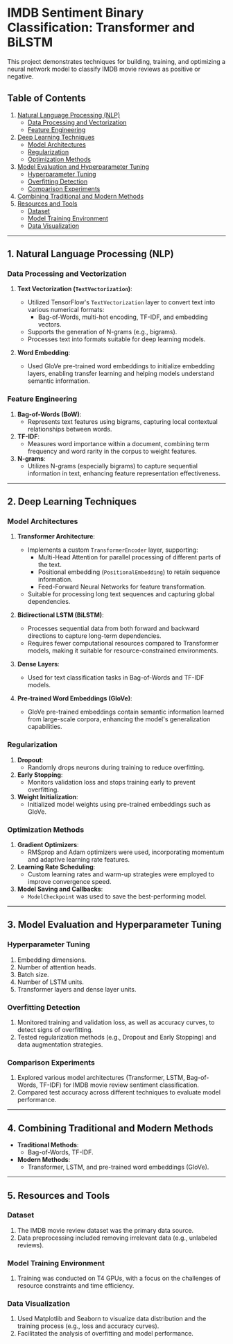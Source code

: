 # IMDB Sentiment Binary Classification: Transformer and BiLSTM
This project demonstrates techniques for building, training, and optimizing a neural network model to classify IMDB movie reviews as positive or negative.

## Table of Contents
1. [Natural Language Processing (NLP)](#1-natural-language-processing-nlp)
   - [Data Processing and Vectorization](#data-processing-and-vectorization)
   - [Feature Engineering](#feature-engineering)
2. [Deep Learning Techniques](#2-deep-learning-techniques)
   - [Model Architectures](#model-architectures)
   - [Regularization](#regularization)
   - [Optimization Methods](#optimization-methods)
3. [Model Evaluation and Hyperparameter Tuning](#3-model-evaluation-and-hyperparameter-tuning)
   - [Hyperparameter Tuning](#hyperparameter-tuning)
   - [Overfitting Detection](#overfitting-detection)
   - [Comparison Experiments](#comparison-experiments)
4. [Combining Traditional and Modern Methods](#4-combining-traditional-and-modern-methods)
5. [Resources and Tools](#5-resources-and-tools)
   - [Dataset](#dataset)
   - [Model Training Environment](#model-training-environment)
   - [Data Visualization](#data-visualization)

---

## 1. Natural Language Processing (NLP)

### Data Processing and Vectorization
1. **Text Vectorization (`TextVectorization`)**:
   - Utilized TensorFlow's `TextVectorization` layer to convert text into various numerical formats:
     - Bag-of-Words, multi-hot encoding, TF-IDF, and embedding vectors.
   - Supports the generation of N-grams (e.g., bigrams).
   - Processes text into formats suitable for deep learning models.

2. **Word Embedding**:
   - Used GloVe pre-trained word embeddings to initialize embedding layers, enabling transfer learning and helping models understand semantic information.

### Feature Engineering
1. **Bag-of-Words (BoW)**:
   - Represents text features using bigrams, capturing local contextual relationships between words.
2. **TF-IDF**:
   - Measures word importance within a document, combining term frequency and word rarity in the corpus to weight features.
3. **N-grams**:
   - Utilizes N-grams (especially bigrams) to capture sequential information in text, enhancing feature representation effectiveness.

---

## 2. Deep Learning Techniques

### Model Architectures
1. **Transformer Architecture**:
   - Implements a custom `TransformerEncoder` layer, supporting:
     - Multi-Head Attention for parallel processing of different parts of the text.
     - Positional embedding (`PositionalEmbedding`) to retain sequence information.
     - Feed-Forward Neural Networks for feature transformation.
   - Suitable for processing long text sequences and capturing global dependencies.

2. **Bidirectional LSTM (BiLSTM)**:
   - Processes sequential data from both forward and backward directions to capture long-term dependencies.
   - Requires fewer computational resources compared to Transformer models, making it suitable for resource-constrained environments.

3. **Dense Layers**:
   - Used for text classification tasks in Bag-of-Words and TF-IDF models.

4. **Pre-trained Word Embeddings (GloVe)**:
   - GloVe pre-trained embeddings contain semantic information learned from large-scale corpora, enhancing the model's generalization capabilities.

### Regularization
1. **Dropout**:
   - Randomly drops neurons during training to reduce overfitting.
2. **Early Stopping**:
   - Monitors validation loss and stops training early to prevent overfitting.
3. **Weight Initialization**:
   - Initialized model weights using pre-trained embeddings such as GloVe.

### Optimization Methods
1. **Gradient Optimizers**:
   - RMSprop and Adam optimizers were used, incorporating momentum and adaptive learning rate features.
2. **Learning Rate Scheduling**:
   - Custom learning rates and warm-up strategies were employed to improve convergence speed.
3. **Model Saving and Callbacks**:
   - `ModelCheckpoint` was used to save the best-performing model.

---

## 3. Model Evaluation and Hyperparameter Tuning

### Hyperparameter Tuning
1. Embedding dimensions.
2. Number of attention heads.
3. Batch size.
4. Number of LSTM units.
5. Transformer layers and dense layer units.

### Overfitting Detection
1. Monitored training and validation loss, as well as accuracy curves, to detect signs of overfitting.
2. Tested regularization methods (e.g., Dropout and Early Stopping) and data augmentation strategies.

### Comparison Experiments
1. Explored various model architectures (Transformer, LSTM, Bag-of-Words, TF-IDF) for IMDB movie review sentiment classification.
2. Compared test accuracy across different techniques to evaluate model performance.

---

## 4. Combining Traditional and Modern Methods
- **Traditional Methods**:
  - Bag-of-Words, TF-IDF.
- **Modern Methods**:
  - Transformer, LSTM, and pre-trained word embeddings (GloVe).

---

## 5. Resources and Tools

### Dataset
1. The IMDB movie review dataset was the primary data source.
2. Data preprocessing included removing irrelevant data (e.g., unlabeled reviews).

### Model Training Environment
1. Training was conducted on T4 GPUs, with a focus on the challenges of resource constraints and time efficiency.

### Data Visualization
1. Used Matplotlib and Seaborn to visualize data distribution and the training process (e.g., loss and accuracy curves).
2. Facilitated the analysis of overfitting and model performance.
